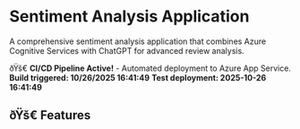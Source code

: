 ﻿# Sentiment Analysis Application

A comprehensive sentiment analysis application that combines Azure Cognitive Services with ChatGPT for advanced review analysis.

ðŸš€ **CI/CD Pipeline Active!** - Automated deployment to Azure App Service.
**Build triggered: 10/26/2025 16:41:49**
**Test deployment: 2025-10-26 16:41:49**

## ðŸš€ Features
